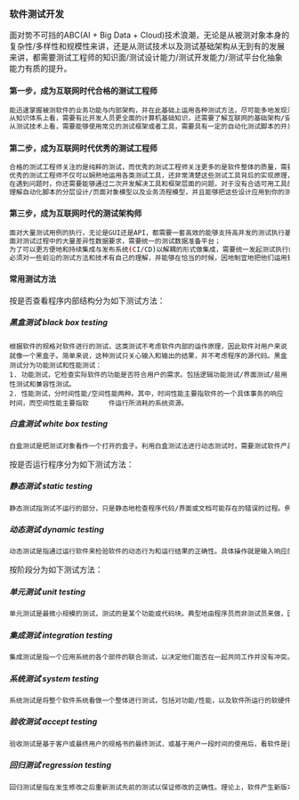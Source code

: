 ### 软件测试开发

面对势不可挡的ABC(AI + Big Data + Cloud)技术浪潮，无论是从被测对象本身的复杂性/多样性和规模性来讲，还是从测试技术以及测试基础架构从无到有的发展来讲，都需要测试工程师的知识面/测试设计能力/测试开发能力/测试平台化抽象能力有质的提升。

#### 第一步，成为互联网时代合格的测试工程师

```sh
能迅速掌握被测软件的业务功能与内部架构，并在此基础上运用各种测试方法，尽可能多地发现潜在缺陷，并能够在已知缺陷的基础上进一步发现相关的连带缺陷。
从知识体系上看，需要有比开发人员更全面的计算机基础知识，还需要了解互联网的基础架构/安全攻击/软件性能/用户体验/常见缺陷等知识。
从测试技术上看，需要能够使用常见的测试框架或者工具，需要具有一定的自动化测试脚本的开发能力，这样才可以把你从大量重复的工作中解放出来，然后你才能有时间去做更有意思的工作。
```

#### 第二步，成为互联网时代优秀的测试工程师

```sh
合格的测试工程师关注的是纯粹的测试，而优秀的测试工程师关注更多的是软件整体的质量，需要根据业务风险以及影响来制定策略，有效控制测试的时间和成本，并且能对测试框架以及工具做出适合项目需求的选型。
优秀的测试工程师不仅可以娴熟地运用各类测试工具，还非常清楚这些测试工具背后的实现原理，以及多个同类测试工具各自的优缺点和适用场景。
在遇到问题时，你还需要能够通过二次开发解决工具和框架层面的问题，对于没有合适可用工具的场景，可以自行设计开发一些小工具来更好地展开测试工作。
理解自动化脚本的分层设计/页面对象模型以及业务流程模型，并且能够把这些设计应用到你的测试框架里面。
```

#### 第三步，成为互联网时代的测试架构师

```sh
面对大量测试用例的执行，无论是GUI还是API，都需要一套高效的能够支持高并发的测试执行基础架构；
面对测试过程中的大量差异性数据要求，需要统一的测试数据准备平台；
为了可以更方便地和持续集成与发布系统(CI/CD)以解耦的形式做集成，需要统一发起测试执行的接口。
必须对一些前沿的测试方法和技术有自己的理解，并能够在恰当的时候，因地制宜地把他们运用到实际项目里面。
```

#### 常用测试方法

按是否查看程序内部结构分为如下测试方法：

##### 黑盒测试 black box testing

```+++
根据软件的规格对软件进行的测试，这类测试不考虑软件内部的运作原理，因此软件对用户来说就像一个黑盒子。简单来说，这种测试只关心输入和输出的结果，并不考虑程序的源代码。黑盒测试分为功能测试和性能测试：
1. 功能测试，它检查实际软件的功能是否符合用户的需求。包括逻辑功能测试/界面测试/易用性测试和兼容性测试。
2. 性能测试，分时间性能/空间性能两种。其中，时间性能主要指软件的一个具体事务的响应时间，而空间性能主要指软	    件运行所消耗的系统资源。
```

##### 白盒测试 white box testing

```sh
白盒测试是把测试对象看作一个打开的盒子。利用白盒测试法进行动态测试时，需要测试软件产品的内部结构和处理过程，不需测试软件产品的功能。与黑盒测试相反，这种测试就要研究程序里面的源代码和程序结构。
```

按是否运行程序分为如下测试方法：

##### 静态测试 static testing

```sh
静态测试指测试不运行的部分，只是静态地检查程序代码/界面或文档可能存在的错误的过程。例如测试产品说明书，对此进行检查和审阅。
```

##### 动态测试 dynamic testing

```sh
动态测试是指通过运行软件来检验软件的动态行为和运行结果的正确性。具体操作就是输入响应的测试数据，检查输出结果和预期结果是否相符的过程。
```

按阶段分为如下测试方法：

##### 单元测试 unit testing

```sh
单元测试是最微小规模的测试，测试的是某个功能或代码块。典型地由程序员而非测试员来做，因为它需要知道内部程序设计和编码的细节知识。
```

##### 集成测试 integration testing

```sh
集成测试是指一个应用系统的各个部件的联合测试，以决定他们能否在一起共同工作并没有冲突。部件可以是代码块/独立的应用/网络上的客户端或服务器端程序。这种类型的测试尤其与客户服务器和分布式系统有关。一般集成测试以前，单元测试需要完成。
```

#####  系统测试 system testing

```sh
系统测试是将整个软件系统看做一个整体进行测试，包括对功能/性能，以及软件所运行的软硬件环境进行测试
```

##### 验收测试 accept testing

```sh
验收测试是基于客户或最终用户的规格书的最终测试，或基于用户一段时间的使用后，看软件是否满足客户要求。一般从功能/用户界面/性能/业务关联性进行测试。
```

##### 回归测试 regression testing

```sh
回归测试是指在发生修改之后重新测试先前的测试以保证修改的正确性。理论上，软件产生新版本，都需要进行回归测试，验证以前发现和修复的错误是否在新版本上再次出现。
```



